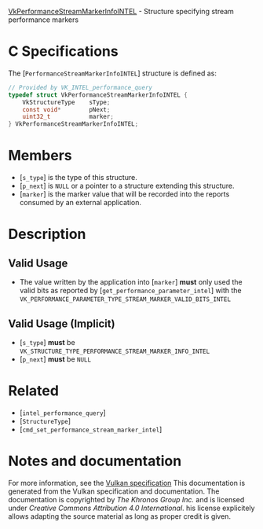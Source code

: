 [VkPerformanceStreamMarkerInfoINTEL](https://www.khronos.org/registry/vulkan/specs/1.3-extensions/man/html/VkPerformanceStreamMarkerInfoINTEL.html) - Structure specifying stream performance markers

# C Specifications
The [`PerformanceStreamMarkerInfoINTEL`] structure is defined as:
```c
// Provided by VK_INTEL_performance_query
typedef struct VkPerformanceStreamMarkerInfoINTEL {
    VkStructureType    sType;
    const void*        pNext;
    uint32_t           marker;
} VkPerformanceStreamMarkerInfoINTEL;
```

# Members
- [`s_type`] is the type of this structure.
- [`p_next`] is `NULL` or a pointer to a structure extending this structure.
- [`marker`] is the marker value that will be recorded into the reports consumed by an external application.

# Description
## Valid Usage
-    The value written by the application into [`marker`] **must**  only used the valid bits as reported by [`get_performance_parameter_intel`] with the `VK_PERFORMANCE_PARAMETER_TYPE_STREAM_MARKER_VALID_BITS_INTEL`

## Valid Usage (Implicit)
-  [`s_type`] **must**  be `VK_STRUCTURE_TYPE_PERFORMANCE_STREAM_MARKER_INFO_INTEL`
-  [`p_next`] **must**  be `NULL`

# Related
- [`intel_performance_query`]
- [`StructureType`]
- [`cmd_set_performance_stream_marker_intel`]

# Notes and documentation
For more information, see the [Vulkan specification](https://www.khronos.org/registry/vulkan/specs/1.3-extensions/html/vkspec.html)
This documentation is generated from the Vulkan specification and documentation.
The documentation is copyrighted by *The Khronos Group Inc.* and is licensed under *Creative Commons Attribution 4.0 International*.
his license explicitely allows adapting the source material as long as proper credit is given.
        